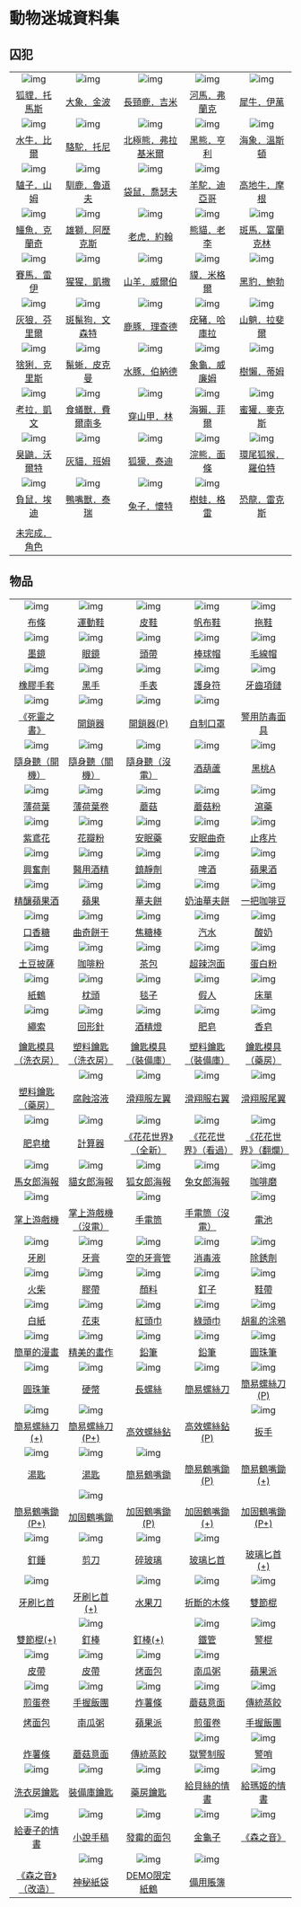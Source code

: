 # 動物迷城資料集

## 囚犯

||||||
|:--:|:--:|:--:|:--:|:--:|
| ![img](images/fox.png) | ![img](images/elephant.png) | ![img](images/giraffe.png) | ![img](images/hippopotamus.png) | ![img](images/rhinoceros.png) |
| [狐貍．托馬斯](狐貍．托馬斯.md) | [大象．金波](大象．金波.md) | [長頸鹿．吉米](長頸鹿．吉米.md) | [河馬．弗蘭克](河馬．弗蘭克.md) | [犀牛．伊萬](犀牛．伊萬.md) |
| ![img](images/AfricanBuffalo.png) | ![img](images/camel.png) | ![img](images/PolarBear.png) | ![img](images/BlackBear.png) | ![img](images/walrus.png) |
| [水牛．比爾](水牛．比爾.md) | [駱駝．托尼](駱駝．托尼.md) | [北極熊．弗拉基米爾](北極熊．弗拉基米爾.md) | [黑熊．亨利](黑熊．亨利.md) | [海象．溫斯頓](海象．溫斯頓.md) |
| ![img](images/donkey.png) | ![img](images/reindeer.png) | ![img](images/kangaroo.png) | ![img](images/Alpaca.png) |  |
| [驢子．山姆](驢子．山姆.md) | [馴鹿．魯道夫](馴鹿．魯道夫.md) | [袋鼠．喬瑟夫](袋鼠．喬瑟夫.md) | [羊駝．迪亞哥](羊駝．迪亞哥.md) | [高地牛．摩根](高地牛．摩根.md) |
| ![img](images/crocodile.png) | ![img](images/lion.png) | ![img](images/tiger.png) | ![img](images/panda.png) | ![img](images/zebra.png) |
| [鱷魚．克蘭奇](鱷魚．克蘭奇.md) | [雄獅．阿歷克斯](雄獅．阿歷克斯.md) | [老虎．約翰](老虎．約翰.md) | [熊貓．老李](熊貓．老李.md) | [斑馬．富蘭克林](斑馬．富蘭克林.md) |
| ![img](images/horse.png) | ![img](images/chimpanzee.png) | ![img](images/goat.png) | ![img](images/tapir.png) | ![img](images/BlackPanther.png) |
| [賽馬．雷伊](賽馬．雷伊.md) | [猩猩．凱撒](猩猩．凱撒.md) | [山羊．威爾伯](山羊．威爾伯.md) | [貘．米格爾](貘．米格爾.md) | [黑豹．鮑勃](黑豹．鮑勃.md) |
| ![img](images/Wolf.png) | ![img](images/SpottedHyaena.png) | ![img](images/DeerDolphin.png) | ![img](images/Warthog.png) | ![img](images/Mandrill.png) |
| [灰狼．芬里爾](灰狼．芬里爾.md) | [斑鬣狗．文森特](斑鬣狗．文森特.md) | [鹿豚．理查德](鹿豚．理查德.md) | [疣豬．哈庫拉](疣豬．哈庫拉.md) | [山魈．拉斐爾](山魈．拉斐爾.md) |
| ![img](images/Lynx.png) | ![img](images/MarineIguana.png) | ![img](images/Capybara.png) | ![img](images/Tortoise.png) | ![img](images/sloth.png) |
| [猞猁．克里斯](猞猁．克里斯.md) | [鬣蜥．皮克曼](鬣蜥．皮克曼.md) | [水豚．伯納德](水豚．伯納德.md) | [象龜．威廉姆](象龜．威廉姆.md) | [樹懶．蒂姆](樹懶．蒂姆.md) |
| ![img](images/Koala.png) | ![img](images/Anteater.png) | ![img](images/pangolin.png) | ![img](images/SeaOtter.png) | ![img](images/HoneyBadger.png) |
| [考拉．凱文](考拉．凱文.md) | [食蟻獸．費爾南多](食蟻獸．費爾南多.md) | [穿山甲．林](穿山甲．林.md) | [海獺．菲爾](海獺．菲爾.md) | [蜜獾．麥克斯](蜜獾．麥克斯.md) |
| ![img](images/skunk.png) | ![img](images/cat.png) | ![img](images/meerkat.png) | ![img](images/Raccoon.png) | ![img](images/RingTailedLemur.png) |
| [臭鼬．沃爾特](臭鼬．沃爾特.md) | [灰貓．班姆](灰貓．班姆.md) | [狐獴．泰迪](狐獴．泰迪.md) | [浣熊．面條](浣熊．面條.md) | [環尾狐猴．羅伯特](環尾狐猴．羅伯特.md) |
| ![img](images/Possum.png) | ![img](images/platypus.png) | ![img](images/rabbit.png) | ![img](images/Treefrog.png) |  |
| [負鼠．埃迪](負鼠．埃迪.md) | [鴨嘴獸．泰瑞](鴨嘴獸．泰瑞.md) | [兔子．懷特](兔子．懷特.md) | [樹蛙．格雷](樹蛙．格雷.md) | [恐龍．雷克斯](恐龍．雷克斯.md) |
|  |  |  |  |  |
| [未完成．角色](未完成．角色.md) |  |  |  |  |

## 物品

||||||
|:--:|:--:|:--:|:--:|:--:|
| ![img](images/item_pic_BT.png) | ![img](images/item_pic_QX.png) | ![img](images/item_pic_PX.png) | ![img](images/item_pic_FBX.png) | ![img](images/item_pic_TX.png) |
| [布條](道具.md#布條) | [運動鞋](道具.md#運動鞋) | [皮鞋](道具.md#皮鞋) | [帆布鞋](道具.md#帆布鞋) | [拖鞋](道具.md#拖鞋) |
| ![img](images/item_pic_TYJ.png) | ![img](images/item_pic_JSYJ.png) | ![img](images/item_pic_YDTD.png) | ![img](images/item_pic_BQM.png) | ![img](images/item_pic_MXM.png) |
| [墨鏡](道具.md#墨鏡) | [眼鏡](道具.md#眼鏡) | [頭帶](道具.md#頭帶) | [棒球帽](道具.md#棒球帽) | [毛線帽](道具.md#毛線帽) |
| ![img](images/item_pic_XJST.png) | ![img](images/item_pic_HS.png) | ![img](images/item_pic_DZB.png) | ![img](images/item_pic_HYHSF.png) | ![img](images/item_pic_YCXL.png) |
| [橡膠手套](道具.md#橡膠手套) | [黑手](道具.md#黑手) | [手表](道具.md#手表) | [護身符](道具.md#護身符) | [牙齒項鏈](道具.md#牙齒項鏈) |
| ![img](images/item_pic_SLZS.png) | ![img](images/item_pic_KSQ.png) | ![img](images/item_pic_KSQ.png) | ![img](images/item_pic_ZZKZ.png) |  |
| [《死靈之書》](道具.md#《死靈之書》) | [開鎖器](道具.md#開鎖器) | [開鎖器(P)](道具.md#開鎖器(P)) | [自制口罩](道具.md#自制口罩) | [警用防毒面具](道具.md#警用防毒面具) |
| ![img](images/item_pic_SST.png) | ![img](images/item_pic_SST.png) | ![img](images/item_pic_SST.png) | ![img](images/item_pic_JHL.png) | ![img](images/item_pic_HTA.png) |
| [隨身聽（開機）](道具.md#隨身聽（開機）) | [隨身聽（關機）](道具.md#隨身聽（關機）) | [隨身聽（沒電）](道具.md#隨身聽（沒電）) | [酒葫蘆](道具.md#酒葫蘆) | [黑桃A](道具.md#黑桃A) |
| ![img](images/item_pic_BHY.png) | ![img](images/item_pic_BHYJ.png) | ![img](images/item_pic_HMG.png) | ![img](images/item_pic_MGF.png) | ![img](images/item_pic_XY.png) |
| [薄荷葉](道具.md#薄荷葉) | [薄荷葉卷](道具.md#薄荷葉卷) | [蘑菇](道具.md#蘑菇) | [蘑菇粉](道具.md#蘑菇粉) | [瀉藥](道具.md#瀉藥) |
| ![img](images/item_pic_WYH.png) | ![img](images/item_pic_HBF.png) | ![img](images/item_pic_AMY.png) | ![img](images/item_pic_AMQQ.png) | ![img](images/item_pic_ZTP.png) |
| [紫鳶花](道具.md#紫鳶花) | [花瓣粉](道具.md#花瓣粉) | [安眠藥](道具.md#安眠藥) | [安眠曲奇](道具.md#安眠曲奇) | [止疼片](道具.md#止疼片) |
| ![img](images/item_pic_XFJ.png) | ![img](images/item_pic_YYJJ.png) | ![img](images/item_pic_ZJJ.png) | ![img](images/item_pic_PJ.png) | ![img](images/item_pic_PGJ.png) |
| [興奮劑](道具.md#興奮劑) | [醫用酒精](道具.md#醫用酒精) | [鎮靜劑](道具.md#鎮靜劑) | [啤酒](道具.md#啤酒) | [蘋果酒](道具.md#蘋果酒) |
| ![img](images/item_pic_JNPGJ.png) | ![img](images/item_pic_PG.png) | ![img](images/item_pic_HFB.png) | ![img](images/item_pic_NYHFB.png) | ![img](images/item_pic_YBKFD.png) |
| [精釀蘋果酒](道具.md#精釀蘋果酒) | [蘋果](道具.md#蘋果) | [華夫餅](道具.md#華夫餅) | [奶油華夫餅](道具.md#奶油華夫餅) | [一把咖啡豆](道具.md#一把咖啡豆) |
| ![img](images/item_pic_KXT.png) | ![img](images/item_pic_QQBG.png) | ![img](images/item_pic_QKL.png) | ![img](images/item_pic_QS2.png) | ![img](images/item_pic_SN.png) |
| [口香糖](道具.md#口香糖) | [曲奇餅干](道具.md#曲奇餅干) | [焦糖棒](道具.md#焦糖棒) | [汽水](道具.md#汽水) | [酸奶](道具.md#酸奶) |
| ![img](images/item_pic_TDPS.png) | ![img](images/item_pic_KFF.png) | ![img](images/item_pic_CB.png) | ![img](images/item_pic_PBM.png) | ![img](images/item_pic_DBF.png) |
| [土豆披薩](道具.md#土豆披薩) | [咖啡粉](道具.md#咖啡粉) | [茶包](道具.md#茶包) | [超辣泡面](道具.md#超辣泡面) | [蛋白粉](道具.md#蛋白粉) |
| ![img](images/item_pic_ZH.png) | ![img](images/item_pic_ZT.png) | ![img](images/item_pic_TZ.png) | ![img](images/item_pic_ZSJR.png) | ![img](images/item_pic_CD.png) |
| [紙鶴](道具.md#紙鶴) | [枕頭](道具.md#枕頭) | [毯子](道具.md#毯子) | [假人](道具.md#假人) | [床單](道具.md#床單) |
| ![img](images/item_pic_SS.png) | ![img](images/item_pic_HXZ.png) | ![img](images/item_pic_JJD.png) | ![img](images/item_pic_FZ.png) | ![img](images/item_pic_XZ.png) |
| [繩索](道具.md#繩索) | [回形針](道具.md#回形針) | [酒精燈](道具.md#酒精燈) | [肥皂](道具.md#肥皂) | [香皂](道具.md#香皂) |
|  |  |  |  |  |
| [鑰匙模具（洗衣房）](道具.md#鑰匙模具（洗衣房）) | [塑料鑰匙（洗衣房）](道具.md#塑料鑰匙（洗衣房）) | [鑰匙模具（裝備庫）](道具.md#鑰匙模具（裝備庫）) | [塑料鑰匙（裝備庫）](道具.md#塑料鑰匙（裝備庫）) | [鑰匙模具（藥房）](道具.md#鑰匙模具（藥房）) |
|  | ![img](images/item_pic_FSRY.png) | ![img](images/item_pic_HXFZY.png) | ![img](images/item_pic_HXFYY.png) | ![img](images/item_pic_HXFWY.png) |
| [塑料鑰匙（藥房）](道具.md#塑料鑰匙（藥房）) | [腐蝕溶液](道具.md#腐蝕溶液) | [滑翔服左翼](道具.md#滑翔服左翼) | [滑翔服右翼](道具.md#滑翔服右翼) | [滑翔服尾翼](道具.md#滑翔服尾翼) |
| ![img](images/item_pic_FZQ.png) | ![img](images/item_pic_JSQ.png) | ![img](images/item_pic_HHSJQXD.png) | ![img](images/item_pic_HHSJKGD.png) | ![img](images/item_pic_HHSJFLD.png) |
| [肥皂槍](道具.md#肥皂槍) | [計算器](道具.md#計算器) | [《花花世界》（全新）](道具.md#《花花世界》（全新）) | [《花花世界》（看過）](道具.md#《花花世界》（看過）) | [《花花世界》（翻爛）](道具.md#《花花世界》（翻爛）) |
| ![img](images/item_pic_MNLHB.png) | ![img](images/item_pic_MNLHB2.png) | ![img](images/item_pic_HNLHB.png) | ![img](images/item_pic_TNLHB.png) | ![img](images/item_pic_KFM.png) |
| [馬女郎海報](道具.md#馬女郎海報) | [貓女郎海報](道具.md#貓女郎海報) | [狐女郎海報](道具.md#狐女郎海報) | [兔女郎海報](道具.md#兔女郎海報) | [咖啡磨](道具.md#咖啡磨) |
| ![img](images/item_pic_ZSYXJ.png) |  | ![img](images/item_pic_SDT.png) |  | ![img](images/item_pic_DC.png) |
| [掌上游戲機](道具.md#掌上游戲機) | [掌上游戲機（沒電）](道具.md#掌上游戲機（沒電）) | [手電筒](道具.md#手電筒) | [手電筒（沒電）](道具.md#手電筒（沒電）) | [電池](道具.md#電池) |
| ![img](images/item_pic_YS.png) | ![img](images/item_pic_YG.png) | ![img](images/item_pic_KDYGG.png) | ![img](images/item_pic_XDY.png) | ![img](images/item_pic_CXJ.png) |
| [牙刷](道具.md#牙刷) | [牙膏](道具.md#牙膏) | [空的牙膏管](道具.md#空的牙膏管) | [消毒液](道具.md#消毒液) | [除銹劑](道具.md#除銹劑) |
| ![img](images/item_pic_HC.png) | ![img](images/item_pic_JD.png) | ![img](images/item_pic_YL.png) | ![img](images/item_pic_DZ.png) | ![img](images/item_pic_XD.png) |
| [火柴](道具.md#火柴) | [膠帶](道具.md#膠帶) | [顏料](道具.md#顏料) | [釘子](道具.md#釘子) | [鞋帶](道具.md#鞋帶) |
| ![img](images/item_pic_BZ.png) | ![img](images/item_pic_HS2.png) | ![img](images/item_pic_HTJ.png) | ![img](images/item_pic_LTJ.png) | ![img](images/item_pic_HLDTY.png) |
| [白紙](道具.md#白紙) | [花束](道具.md#花束) | [紅頭巾](道具.md#紅頭巾) | [綠頭巾](道具.md#綠頭巾) | [胡亂的涂鴉](道具.md#胡亂的涂鴉) |
| ![img](images/item_pic_JDDMH.png) | ![img](images/item_pic_JMDHZ.png) | ![img](images/item_pic_QB.png) | ![img](images/item_pic_QB.png) | ![img](images/item_pic_YZB.png) |
| [簡單的漫畫](道具.md#簡單的漫畫) | [精美的畫作](道具.md#精美的畫作) | [鉛筆](道具.md#鉛筆) | [鉛筆](道具.md#鉛筆) | [圓珠筆](道具.md#圓珠筆) |
| ![img](images/item_pic_YZB.png) | ![img](images/item_pic_YB.png) | ![img](images/item_pic_CLS.png) | ![img](images/item_pic_JYLSD.png) | ![img](images/item_pic_JYLSD.png) |
| [圓珠筆](道具.md#圓珠筆) | [硬幣](道具.md#硬幣) | [長螺絲](道具.md#長螺絲) | [簡易螺絲刀](道具.md#簡易螺絲刀) | [簡易螺絲刀(P)](道具.md#簡易螺絲刀(P)) |
| ![img](images/item_pic_JYLSD.png) | ![img](images/item_pic_JYLSD.png) |  |  | ![img](images/item_pic_BS.png) |
| [簡易螺絲刀(+)](道具.md#簡易螺絲刀(+)) | [簡易螺絲刀(P+)](道具.md#簡易螺絲刀(P+)) | [高效螺絲鉆](道具.md#高效螺絲鉆) | [高效螺絲鉆(P)](道具.md#高效螺絲鉆(P)) | [扳手](道具.md#扳手) |
| ![img](images/item_pic_TC.png) | ![img](images/item_pic_TC.png) | ![img](images/item_pic_JYHZC.png) |  |  |
| [湯匙](道具.md#湯匙) | [湯匙](道具.md#湯匙) | [簡易鶴嘴鋤](道具.md#簡易鶴嘴鋤) | [簡易鶴嘴鋤(P)](道具.md#簡易鶴嘴鋤(P)) | [簡易鶴嘴鋤(+)](道具.md#簡易鶴嘴鋤(+)) |
|  | ![img](images/item_pic_JGHZC.png) |  |  |  |
| [簡易鶴嘴鋤(P+)](道具.md#簡易鶴嘴鋤(P+)) | [加固鶴嘴鋤](道具.md#加固鶴嘴鋤) | [加固鶴嘴鋤(P)](道具.md#加固鶴嘴鋤(P)) | [加固鶴嘴鋤(+)](道具.md#加固鶴嘴鋤(+)) | [加固鶴嘴鋤(P+)](道具.md#加固鶴嘴鋤(P+)) |
| ![img](images/item_pic_DC2.png) | ![img](images/item_pic_JD2.png) | ![img](images/item_pic_SBL.png) | ![img](images/item_pic_BLBS.png) |  |
| [釘錘](道具.md#釘錘) | [剪刀](道具.md#剪刀) | [碎玻璃](道具.md#碎玻璃) | [玻璃匕首](道具.md#玻璃匕首) | [玻璃匕首(+)](道具.md#玻璃匕首(+)) |
| ![img](images/item_pic_YSBS.png) |  | ![img](images/item_pic_SGD.png) | ![img](images/item_pic_ZDDMT.png) | ![img](images/item_pic_SJG.png) |
| [牙刷匕首](道具.md#牙刷匕首) | [牙刷匕首(+)](道具.md#牙刷匕首(+)) | [水果刀](道具.md#水果刀) | [折斷的木條](道具.md#折斷的木條) | [雙節棍](道具.md#雙節棍) |
|  | ![img](images/item_pic_DB.png) |  | ![img](images/item_pic_TG.png) | ![img](images/item_pic_JG.png) |
| [雙節棍(+)](道具.md#雙節棍(+)) | [釘棒](道具.md#釘棒) | [釘棒(+)](道具.md#釘棒(+)) | [鐵管](道具.md#鐵管) | [警棍](道具.md#警棍) |
| ![img](images/item_pic_PD.png) | ![img](images/item_pic_PD.png) | ![img](images/item_pic_KMB.png) | ![img](images/item_pic_NGZ.png) |  |
| [皮帶](道具.md#皮帶) | [皮帶](道具.md#皮帶) | [烤面包](道具.md#烤面包) | [南瓜粥](道具.md#南瓜粥) | [蘋果派](道具.md#蘋果派) |
| ![img](images/item_pic_JDJ.png) | ![img](images/item_pic_RSFT.png) | ![img](images/item_pic_ZST.png) | ![img](images/item_pic_MGYM.png) | ![img](images/item_pic_CTZJ.png) |
| [煎蛋卷](道具.md#煎蛋卷) | [手握飯團](道具.md#手握飯團) | [炸薯條](道具.md#炸薯條) | [蘑菇意面](道具.md#蘑菇意面) | [傳統蒸餃](道具.md#傳統蒸餃) |
|  |  |  |  |  |
| [烤面包](道具.md#烤面包) | [南瓜粥](道具.md#南瓜粥) | [蘋果派](道具.md#蘋果派) | [煎蛋卷](道具.md#煎蛋卷) | [手握飯團](道具.md#手握飯團) |
|  |  |  | ![img](images/item_pic_YJZF.png) | ![img](images/item_pic_JS.png) |
| [炸薯條](道具.md#炸薯條) | [蘑菇意面](道具.md#蘑菇意面) | [傳統蒸餃](道具.md#傳統蒸餃) | [獄警制服](道具.md#獄警制服) | [警哨](道具.md#警哨) |
| ![img](images/item_pic_XYFYS.png) | ![img](images/item_pic_XYFYS.png) | ![img](images/item_pic_XYFYS.png) | ![img](images/item_pic_QS.png) | ![img](images/item_pic_QS.png) |
| [洗衣房鑰匙](道具.md#洗衣房鑰匙) | [裝備庫鑰匙](道具.md#裝備庫鑰匙) | [藥房鑰匙](道具.md#藥房鑰匙) | [給貝絲的情書](道具.md#給貝絲的情書) | [給瑪姬的情書](道具.md#給瑪姬的情書) |
| ![img](images/item_pic_QS.png) | ![img](images/item_pic_XSSG.png) | ![img](images/item_pic_FMDMB.png) | ![img](images/item_pic_JGZ.png) | ![img](images/item_pic_SZY.png) |
| [給妻子的情書](道具.md#給妻子的情書) | [小說手稿](道具.md#小說手稿) | [發霉的面包](道具.md#發霉的面包) | [金龜子](道具.md#金龜子) | [《森之音》](道具.md#《森之音》) |
|  | ![img](images/item_pic_SMZD.png) | ![img](images/item_pic_DEMOZH.png) | ![img](images/item_pic_BYZB.png) |  |
| [《森之音》（改造）](道具.md#《森之音》（改造）) | [神秘紙袋](道具.md#神秘紙袋) | [DEMO限定紙鶴](道具.md#DEMO限定紙鶴) | [備用賬簿](道具.md#備用賬簿) |  |
